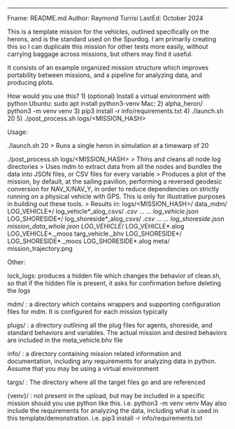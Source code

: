 ---------------------------------------------------------------------
Fname: README.md
Author: Raymond Turrisi
LastEd: October 2024

This is a template mission for the vehicles, outlined specifically on
the herons, and is the standard used on the Spurdog. I am primarily 
creating this so I can duplicate this mission for other tests more 
easily, without carrying baggage across missions, but others may find
it useful. 

It consists of an example organized mission structure which improves 
portability between missions, and a pipeline for analyzing data, and 
producing plots. 

How would you use this?
    1) (optional) Install a virtual environment with python
        Ubuntu: sudo apt install python3-venv
        Mac: <Install python3>
    2) alpha_heron/
        python3 -m venv venv 
    3) pip3 install -r info/requirements.txt
    4) ./launch.sh 20
    5) ./post_process.sh logs/<MISSION_HASH>

Usage: 

./launch.sh 20
    > Runs a single heron in simulation at a timewarp of 20

./post_process.sh logs/<MISSION_HASH>
    > Thins and cleans all node log directories
    > Uses mdm to extract data from all the nodes and bundles the 
        data into JSON files, or CSV files for every variable
    > Produces a plot of the mission, by default, at the sailing 
        pavilion, performing a reversed geodesic conversion for 
        NAV_X/NAV_Y, in order to reduce dependencies on strictly 
        running on a physical vehicle with GPS. This is only for
        illustrative purposes in building out these tools. 
    > Results in: 
        logs/<MISSION_HASH>/
            data_mdm/
                LOG_VEHICLE*/
                    log_vehicle*_alog_csvs/
                        *.csv
                        ...
                        ...
                    log_vehicle*.json
                LOG_SHORESIDE*/
                    log_shoreside*_alog_csvs/
                        *.csv
                        ...
                        ...
                    log_shoreside*.json
                *mission_data_whole.json
            LOG_VEHICLE*/
                LOG_VEHICLE*.alog
                LOG_VEHICLE*._moos
                targ_vehicle._bhv
            LOG_SHORESIDE*/
                LOG_SHORESIDE*._moos
                LOG_SHORESIDE*.alog
            meta/
                mission_trajectory.png

Other: 

lock_logs: produces a hidden file which changes the behavior of 
    clean.sh, so that if the hidden file is present, it asks for 
    confirmation before deleting the logs

mdm/ : a directory which contains wrappers and supporting 
    configuration files for mdm. It is configured for each 
    mission typically

plugs/ : a directory outlining all the plug files for agents, 
    shoreside, and standard behaviors and variables. The 
    actual mission and desired behaviors are included in the
    meta_vehicle.bhv file

info/ : a directory containing mission related information 
    and documentation, including any requirements for 
    analyzing data in python. Assume that you may be using a 
    virtual environment

targs/ : The directory where all the target files go and are 
    referenced

{venv}/ : not present in the upload, but may be included in 
    a specific mission should you use python like this. 
    i.e. 
        python3 -m venv venv 
    May also include the requirements for analyzing the data, including 
    what is used in this template/demonstration. 
    i.e. 
        pip3 install -r info/requirements.txt
